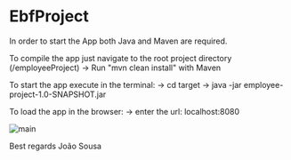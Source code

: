 # EbfProject

In order to start the App both Java and Maven are required.

To compile the app just navigate to the root project directory (/employeeProject)
-> Run "mvn clean install" with Maven

To start the app execute in the terminal:
-> cd target
-> java -jar employee-project-1.0-SNAPSHOT.jar 

To load the app in the browser:
-> enter the url: localhost:8080

![main](https://github.com/jlgsousa/EbfProject/assets/24255401/f140fa56-f8d6-4c08-a681-06769847d14a)


Best regards
João Sousa
